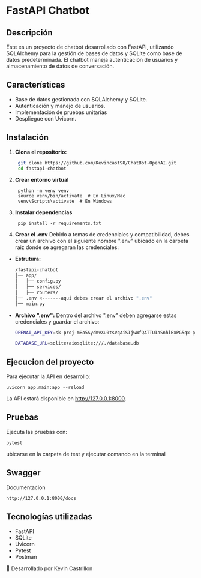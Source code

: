 # FastAPI Chatbot

## Descripción
Este es un proyecto de chatbot desarrollado con FastAPI, utilizando SQLAlchemy para la gestión de bases de datos y SQLite como base de datos predeterminada. El chatbot maneja autenticación de usuarios y almacenamiento de datos de conversación.

## Características
- Base de datos gestionada con SQLAlchemy y SQLite.
- Autenticación y manejo de usuarios.
- Implementación de pruebas unitarias
- Despliegue con Uvicorn.


## Instalación
1. **Clona el repositorio:**
   ```bash
    git clone https://github.com/Kevincast98/ChatBot-OpenAI.git
    cd fastapi-chatbot

2. **Crear entorno virtual**

        python -m venv venv
        source venv/bin/activate  # En Linux/Mac
        venv\Scripts\activate  # En Windows

3. **Instalar dependencias**

        pip install -r requirements.txt

4. **Crear el .env**
Debido a temas de credenciales y compatibilidad, debes crear un archivo con el siguiente nombre ".env" ubicado en la carpeta raiz donde se agregaran las credenciales:

- **Estrutura:** 
    ```bash
    /fastapi-chatbot
    │── app/
    │   ├── config.py
    │   ├── services/
    │   ├── routers/
    │── .env <-------aqui debes crear el archivo ".env"
    │── main.py


- **Archivo ".env":**  Dentro del archivo ".env" deben agregarse estas credenciales y guardar el archivo:
    ```bash
    OPENAI_API_KEY=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

    DATABASE_URL=sqlite+aiosqlite:///./database.db

## Ejecucion del proyecto
Para ejecutar la API en desarrollo:

    uvicorn app.main:app --reload
 La API estará disponible en http://127.0.0.1:8000.
## Pruebas
Ejecuta las pruebas con:

    pytest

ubicarse en la carpeta de test y ejecutar comando en la terminal


## Swagger
Documentacion

    http://127.0.0.1:8000/docs

## Tecnologías utilizadas
- FastAPI
- SQLite
- Uvicorn
- Pytest
- Postman


🔹 Desarrollado por Kevin Castrillon 
